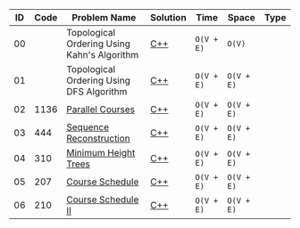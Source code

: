 |ID|Code| Problem Name |  Solution  |  Time | Space | Type | 
|--|----|-------- | ---------- | -------| ------ | ---- |
|00||Topological Ordering Using Kahn's Algorithm|[C++](https://github.com/Ali-Elshorpagi/algorithms/blob/main/topological_ordering/topological_ordering.cpp)|`O(V + E)`|`O(V)`||
|01||Topological Ordering Using DFS Algorithm|[C++](https://github.com/Ali-Elshorpagi/algorithms/blob/main/topological_ordering/topological_ordering_using_dfs.cpp)|`O(V + E)`|`O(V + E)`||
|02|1136|[Parallel Courses](https://leetcode.com/problems/parallel-courses/)|[C++](https://github.com/Ali-Elshorpagi/algorithms/blob/main/topological_ordering/LeetCode_1136.cpp)|`O(V + E)`|`O(V + E)`||
|03|444|[Sequence Reconstruction](https://leetcode.com/problems/sequence-reconstruction/)|[C++](https://github.com/Ali-Elshorpagi/algorithms/blob/main/topological_ordering/LeetCode_444.cpp)|`O(V + E)`|`O(V + E)`||
|04|310|[Minimum Height Trees](https://leetcode.com/problems/minimum-height-trees/)|[C++](https://github.com/Ali-Elshorpagi/algorithms/blob/main/topological_ordering/LeetCode_310.cpp)|`O(V + E)`|`O(V + E)`||
|05|207|[Course Schedule](https://leetcode.com/problems/course-schedule/)|[C++](https://github.com/Ali-Elshorpagi/algorithms/blob/main/topological_ordering/LeetCode_207.cpp)|`O(V + E)`|`O(V + E)`||
|06|210|[Course Schedule II](https://leetcode.com/problems/course-schedule-ii/)|[C++](https://github.com/Ali-Elshorpagi/algorithms/blob/main/topological_ordering/LeetCode_210.cpp)|`O(V + E)`|`O(V + E)`||
